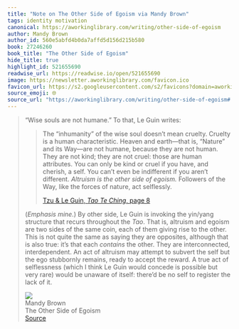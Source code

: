 ```yaml
---
title: "Note on The Other Side of Egoism via Mandy Brown"
tags: identity motivation
canonical: https://aworkinglibrary.com/writing/other-side-of-egoism
author: Mandy Brown
author_id: 560e5abfd4b0da7affd5d156d215b580
book: 27246260
book_title: "The Other Side of Egoism"
hide_title: true
highlight_id: 521655690
readwise_url: https://readwise.io/open/521655690
image: https://newsletter.aworkinglibrary.com/favicon.ico
favicon_url: https://s2.googleusercontent.com/s2/favicons?domain=aworkinglibrary.com
source_emoji: 🌐
source_url: "https://aworkinglibrary.com/writing/other-side-of-egoism#:~:text=%E2%80%9CWise%20souls%20are,lack%20of%20it."
---
```


> “Wise souls are not humane.” To that, Le Guin writes:
> 
> > The “inhumanity” of the wise soul doesn’t mean cruelty. Cruelty is a human characteristic. Heaven and earth—that is, “Nature” and its Way—are not humane, because they are not human. They are not kind; they are not cruel: those are human attributes. You can only be kind or cruel if you have, and cherish, a self. You can’t even be indifferent if you aren’t different. *Altruism is the other side of egoism.* Followers of the Way, like the forces of nature, act selflessly.
> > 
> > [Tzu & Le Guin, *Tao Te Ching*, page 8](https://aworkinglibrary.com/reading/tao-te-ching)
> 
> (*Emphasis mine.*) By other side, Le Guin is invoking the yin/yang structure that recurs throughout the *Tao*. That is, altruism and egoism are two sides of the same coin, each of them giving rise to the other. This is not quite the same as saying they are opposites, although that is also true: it’s that each *contains* the other. They are interconnected, interdependent. An act of altruism may attempt to subvert the self but the ego stubbornly remains, ready to accept the reward. A true act of selflessness (which I think Le Guin would concede is possible but very rare) would be unaware of itself: there’d be no self to register the lack of it.
> <div class="quoteback-footer"><div class="quoteback-avatar"><img class="mini-favicon" src="https://s2.googleusercontent.com/s2/favicons?domain=aworkinglibrary.com"></div><div class="quoteback-metadata"><div class="metadata-inner"><span style="display:none">FROM:</span><div aria-label="Mandy Brown" class="quoteback-author"> Mandy Brown</div><div aria-label="The Other Side of Egoism" class="quoteback-title"> The Other Side of Egoism</div></div></div><div class="quoteback-backlink"><a target="_blank" aria-label="go to the full text of this quotation" rel="noopener" href="https://aworkinglibrary.com/writing/other-side-of-egoism#:~:text=%E2%80%9CWise%20souls%20are,lack%20of%20it." class="quoteback-arrow"> Source</a></div></div>